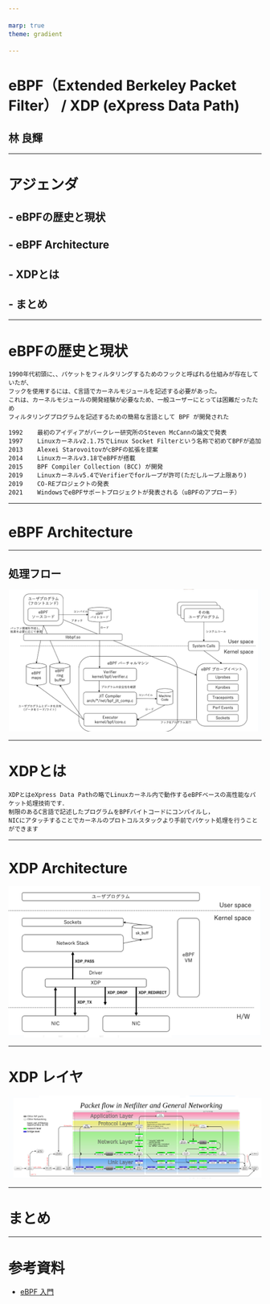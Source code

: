 ```yaml
--- 

marp: true
theme: gradient

---     
```


# eBPF（Extended Berkeley Packet Filter） /  XDP (eXpress Data Path)
## 林 良輝

---

# アジェンダ
## - eBPFの歴史と現状
## - eBPF Architecture
## - XDPとは
## - まとめ

---

# eBPFの歴史と現状

```text
1990年代初頭に、、パケットをフィルタリングするためのフックと呼ばれる仕組みが存在していたが、
フックを使用するには、C言語でカーネルモジュールを記述する必要があった。
これは、カーネルモジュールの開発経験が必要なため、一般ユーザーにとっては困難だったため
フィルタリングプログラムを記述するための簡易な言語として BPF が開発された
```

```text
1992	最初のアイディアがバークレー研究所のSteven McCannの論文で発表
1997	Linuxカーネルv2.1.75でLinux Socket Filterという名称で初めてBPFが追加
2013	Alexei StarovoitovがcBPFの拡張を提案
2014	Linuxカーネルv3.18でeBPFが搭載
2015	BPF Compiler Collection (BCC) が開発
2019	Linuxカーネルv5.4でVerifierでforループが許可(ただしループ上限あり)
2019	CO-REプロジェクトの発表
2021	WindowsでeBPFサポートプロジェクトが発表される（uBPFのアプローチ）
```

---

# eBPF Architecture

---

## 処理フロー
![](fig/arch_ebpf.png)

---

# XDPとは

```text
XDPとはeXpress Data Pathの略でLinuxカーネル内で動作するeBPFベースの高性能なパケット処理技術です． 
制限のあるC言語で記述したプログラムをBPFバイトコードにコンパイルし，
NICにアタッチすることでカーネルのプロトコルスタックより手前でパケット処理を行うことができます
```

---

# XDP Architecture
![height:600](fig/eBPF_xdp.png)

---

# XDP レイヤ
![padding:80 height:500](fig/xdp1.png)

---

# まとめ

---

# 参考資料

- [eBPF 入門](hhttps://zenn.dev/hidenori3/articles/e1352e8cfeb2af)